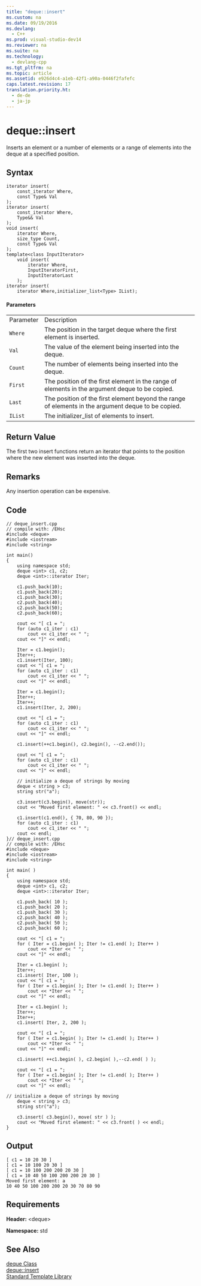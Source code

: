 ```yaml
---
title: "deque::insert"
ms.custom: na
ms.date: 09/19/2016
ms.devlang: 
  - C++
ms.prod: visual-studio-dev14
ms.reviewer: na
ms.suite: na
ms.technology: 
  - devlang-cpp
ms.tgt_pltfrm: na
ms.topic: article
ms.assetid: e926d4c4-a1eb-42f1-a90a-0446f2fafefc
caps.latest.revision: 17
translation.priority.ht: 
  - de-de
  - ja-jp
---
```

# deque::insert
Inserts an element or a number of elements or a range of elements into the deque at a specified position.  
  
## Syntax  
  
```  
iterator insert(  
    const_iterator Where,  
    const Type& Val  
);  
iterator insert(  
    const_iterator Where,  
    Type&& Val  
);  
void insert(  
    iterator Where,  
    size_type Count,  
    const Type& Val  
);  
template<class InputIterator>  
    void insert(  
        iterator Where,  
        InputIteratorFirst,  
        InputIteratorLast  
    );  
iterator insert(  
    iterator Where,initializer_list<Type> IList);  
```  
  
#### Parameters  
  
|||  
|-|-|  
|Parameter|Description|  
|`Where`|The position in the target deque where the first element is inserted.|  
|`Val`|The value of the element being inserted into the deque.|  
|`Count`|The number of elements being inserted into the deque.|  
|`First`|The position of the first element in the range of elements in the argument deque to be copied.|  
|`Last`|The position of the first element beyond the range of elements in the argument deque to be copied.|  
|`IList`|The initializer_list of elements to insert.|  
  
## Return Value  
 The first two insert functions return an iterator that points to the position where the new element was inserted into the deque.  
  
## Remarks  
 Any insertion operation can be expensive.  
  
## Code  
  
```  
// deque_insert.cpp  
// compile with: /EHsc  
#include <deque>  
#include <iostream>  
#include <string>  
  
int main()  
{  
    using namespace std;  
    deque <int> c1, c2;  
    deque <int>::iterator Iter;  
  
    c1.push_back(10);  
    c1.push_back(20);  
    c1.push_back(30);  
    c2.push_back(40);  
    c2.push_back(50);  
    c2.push_back(60);  
  
    cout << "[ c1 = ";  
    for (auto c1_iter : c1)  
        cout << c1_iter << " ";  
    cout << "]" << endl;  
  
    Iter = c1.begin();  
    Iter++;  
    c1.insert(Iter, 100);  
    cout << "[ c1 = ";  
    for (auto c1_iter : c1)  
        cout << c1_iter << " ";  
    cout << "]" << endl;  
  
    Iter = c1.begin();  
    Iter++;  
    Iter++;  
    c1.insert(Iter, 2, 200);  
  
    cout << "[ c1 = ";  
    for (auto c1_iter : c1)  
        cout << c1_iter << " ";  
    cout << "]" << endl;  
  
    c1.insert(++c1.begin(), c2.begin(), --c2.end());  
  
    cout << "[ c1 = ";  
    for (auto c1_iter : c1)  
        cout << c1_iter << " ";  
    cout << "]" << endl;  
  
    // initialize a deque of strings by moving  
    deque < string > c3;  
    string str("a");  
  
    c3.insert(c3.begin(), move(str));  
    cout << "Moved first element: " << c3.front() << endl;  
  
    c1.insert(c1.end(), { 70, 80, 90 });  
    for (auto c1_iter : c1)  
        cout << c1_iter << " ";  
    cout << endl;  
}// deque_insert.cpp  
// compile with: /EHsc  
#include <deque>  
#include <iostream>  
#include <string>  
  
int main( )   
{  
    using namespace std;  
    deque <int> c1, c2;  
    deque <int>::iterator Iter;  
  
    c1.push_back( 10 );  
    c1.push_back( 20 );  
    c1.push_back( 30 );  
    c2.push_back( 40 );  
    c2.push_back( 50 );  
    c2.push_back( 60 );  
  
    cout << "[ c1 = ";  
    for ( Iter = c1.begin( ); Iter != c1.end( ); Iter++ )  
        cout << *Iter << " ";  
    cout << "]" << endl;  
  
    Iter = c1.begin( );  
    Iter++;  
    c1.insert( Iter, 100 );  
    cout << "[ c1 = ";  
    for ( Iter = c1.begin( ); Iter != c1.end( ); Iter++ )  
        cout << *Iter << " ";  
    cout << "]" << endl;  
  
    Iter = c1.begin( );  
    Iter++;  
    Iter++;  
    c1.insert( Iter, 2, 200 );  
  
    cout << "[ c1 = ";  
    for ( Iter = c1.begin( ); Iter != c1.end( ); Iter++ )  
        cout << *Iter << " ";  
    cout << "]" << endl;  
  
    c1.insert( ++c1.begin( ), c2.begin( ),--c2.end( ) );  
  
    cout << "[ c1 = ";  
    for ( Iter = c1.begin( ); Iter != c1.end( ); Iter++ )  
        cout << *Iter << " ";  
    cout << "]" << endl;  
  
// initialize a deque of strings by moving  
    deque < string > c3;  
    string str("a");  
  
    c3.insert( c3.begin(), move( str ) );  
    cout << "Moved first element: " << c3.front( ) << endl;  
}  
```  
  
## Output  
  
```  
[ c1 = 10 20 30 ]  
[ c1 = 10 100 20 30 ]  
[ c1 = 10 100 200 200 20 30 ]  
[ c1 = 10 40 50 100 200 200 20 30 ]  
Moved first element: a  
10 40 50 100 200 200 20 30 70 80 90  
```  
  
## Requirements  
 **Header:** <deque\>  
  
 **Namespace:** std  
  
## See Also  
 [deque Class](../vs140/deque-Class.md)   
 [deque::insert](../vs140/deque--insert--STL-Samples-.md)   
 [Standard Template Library](../vs140/Standard-Template-Library.md)
